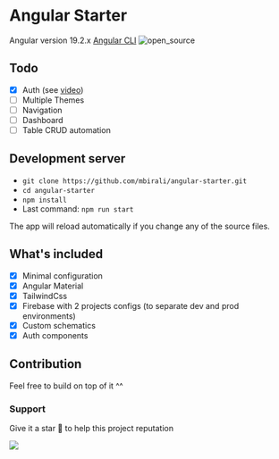 # Angular Starter

Angular version 19.2.x [Angular CLI](https://github.com/angular/angular-cli)
![open_source](https://github.com/user-attachments/assets/968faa16-7381-4ed0-b7b2-226edaf742a7)




## Todo

-   [x] Auth (see [video](https://youtu.be/EW-nyOwHALo?si=RhoUjMcC91GStdKS))
-   [ ] Multiple Themes
-   [ ] Navigation
-   [ ] Dashboard
-   [ ] Table CRUD automation

## Development server

-   `git clone https://github.com/mbirali/angular-starter.git`
-   `cd angular-starter`
-   `npm install`
-   Last command: `npm run start`

The app will reload automatically if you change any of the source files.

## What's included

-   [x] Minimal configuration
-   [x] Angular Material
-   [x] TailwindCss
-   [x] Firebase with 2 projects configs (to separate dev and prod environments)
-   [x] Custom schematics
-   [x] Auth components

## Contribution

Feel free to build on top of it ^^

### Support

Give it a star 🌟 to help this project reputation

<a href="https://www.buymeacoffee.com/mbirali"><img src="https://img.buymeacoffee.com/button-api/?text=Support Project&emoji=☕&slug=mbirali&button_colour=40DCA5&font_colour=ffffff&font_family=Lato&outline_colour=000000&coffee_colour=FFDD00" /></a>
